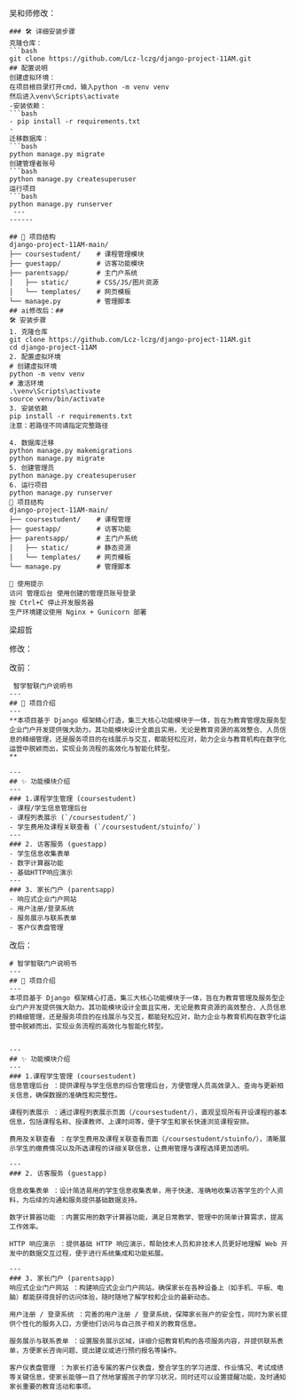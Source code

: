 吴和师修改：
```
### 🛠️ 详细安装步骤
克隆仓库：
```bash
git clone https://github.com/Lcz-lczg/django-project-11AM.git
## 配置说明
创建虚拟环境：
在项目根目录打开cmd，输入python -m venv venv
然后进入venv\Scripts\activate
-安装依赖：
```bash
- pip install -r requirements.txt
- 
迁移数据库：
```bash
python manage.py migrate
创建管理者账号
```bash
python manage.py createsuperuser
运行项目
```bash
python manage.py runserver
 ---
------

## 📁 项目结构
django-project-11AM-main/
├── coursestudent/    # 课程管理模块
├── guestapp/         # 访客功能模块
├── parentsapp/       # 主门户系统
│   ├── static/       # CSS/JS/图片资源
│   └── templates/    # 网页模板
└── manage.py         # 管理脚本
## ai修改后：##
🛠️ 安装步骤
1. 克隆仓库
git clone https://github.com/Lcz-lczg/django-project-11AM.git
cd django-project-11AM
2. 配置虚拟环境
# 创建虚拟环境
python -m venv venv
# 激活环境
.\venv\Scripts\activate
source venv/bin/activate
3. 安装依赖
pip install -r requirements.txt
注意：若路径不同请指定完整路径

4. 数据库迁移
python manage.py makemigrations
python manage.py migrate
5. 创建管理员
python manage.py createsuperuser
6. 运行项目
python manage.py runserver
📁 项目结构
django-project-11AM-main/
├── coursestudent/    # 课程管理
├── guestapp/         # 访客功能
├── parentsapp/       # 主门户系统
│   ├── static/       # 静态资源
│   └── templates/    # 网页模板
└── manage.py         # 管理脚本
    
🚀 使用提示
访问 管理后台 使用创建的管理员账号登录
按 Ctrl+C 停止开发服务器
生产环境建议使用 Nginx + Gunicorn 部署
```

梁超哲

修改：

改前：
```
 智学智联门户说明书
---
## 🧾 项目介绍
---
**本项目基于 Django 框架精心打造，集三大核心功能模块于一体，旨在为教育管理及服务型企业门户开发提供强大助力。其功能模块设计全面且实用，无论是教育资源的高效整合、人员信息的精细管理，还是服务项目的在线展示与交互，都能轻松应对，助力企业与教育机构在数字化运营中脱颖而出，实现业务流程的高效化与智能化转型。
**

---
## ✨ 功能模块介绍
---
### 1.课程学生管理 (coursestudent)
- 课程/学生信息管理后台
- 课程列表展示 (`/coursestudent/`)
- 学生费用及课程关联查看 (`/coursestudent/stuinfo/`)
---
### 2. 访客服务 (guestapp)
- 学生信息收集表单
- 数字计算器功能
- 基础HTTP响应演示
---
### 3. 家长门户 (parentsapp)
- 响应式企业门户网站
- 用户注册/登录系统
- 服务展示与联系表单
- 客户仪表盘管理
```
改后：
```
# 智学智联门户说明书
---
## 🧾 项目介绍
---
本项目基于 Django 框架精心打造，集三大核心功能模块于一体，旨在为教育管理及服务型企业门户开发提供强大助力。其功能模块设计全面且实用，无论是教育资源的高效整合、人员信息的精细管理，还是服务项目的在线展示与交互，都能轻松应对，助力企业与教育机构在数字化运营中脱颖而出，实现业务流程的高效化与智能化转型。


---
## ✨ 功能模块介绍
---
### 1.课程学生管理 (coursestudent)
信息管理后台 ：提供课程与学生信息的综合管理后台，方便管理人员高效录入、查询与更新相关信息，确保数据的准确性和完整性。

课程列表展示 ：通过课程列表展示页面（/coursestudent/），直观呈现所有开设课程的基本信息，包括课程名称、授课教师、上课时间等，便于学生和家长快速浏览课程安排。

费用及关联查看 ：在学生费用及课程关联查看页面（/coursestudent/stuinfo/），清晰展示学生的缴费情况以及所选课程的详细关联信息，让费用管理与课程选择更加透明。

---
### 2. 访客服务 (guestapp)

信息收集表单 ：设计简洁易用的学生信息收集表单，用于快速、准确地收集访客学生的个人资料，为后续的沟通和服务提供基础数据支持。

数字计算器功能 ：内置实用的数字计算器功能，满足日常教学、管理中的简单计算需求，提高工作效率。

HTTP 响应演示 ：提供基础 HTTP 响应演示，帮助技术人员和非技术人员更好地理解 Web 开发中的数据交互过程，便于进行系统集成和功能拓展。

---
### 3. 家长门户 (parentsapp)
响应式企业门户网站 ：构建响应式企业门户网站，确保家长在各种设备上（如手机、平板、电脑）都能获得良好的访问体验，随时随地了解学校和企业的最新动态。

用户注册 / 登录系统 ：完善的用户注册 / 登录系统，保障家长账户的安全性，同时为家长提供个性化的服务入口，方便他们访问与自己孩子相关的教育信息。

服务展示与联系表单 ：设置服务展示区域，详细介绍教育机构的各项服务内容，并提供联系表单，方便家长咨询问题、提出建议或进行预约报名等操作。

客户仪表盘管理 ：为家长打造专属的客户仪表盘，整合学生的学习进度、作业情况、考试成绩等关键信息，使家长能够一目了然地掌握孩子的学习状况，同时还可以设置提醒功能，及时通知家长重要的教育活动和事项。
```